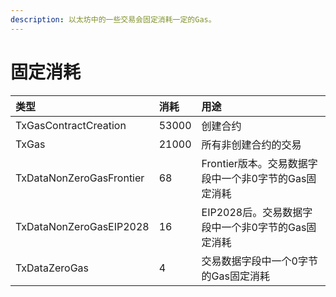 ```yaml
---
description: 以太坊中的一些交易会固定消耗一定的Gas。
---
```


# 固定消耗

| 类型 | 消耗 | 用途 |
| :--- | :--- | :--- |
| TxGasContractCreation | 53000 | 创建合约 |
| TxGas | 21000 | 所有非创建合约的交易 |
| TxDataNonZeroGasFrontier | 68 | Frontier版本。交易数据字段中一个非0字节的Gas固定消耗 |
| TxDataNonZeroGasEIP2028 | 16 | EIP2028后。交易数据字段中一个非0字节的Gas固定消耗 |
| TxDataZeroGas | 4 | 交易数据字段中一个0字节的Gas固定消耗 |

